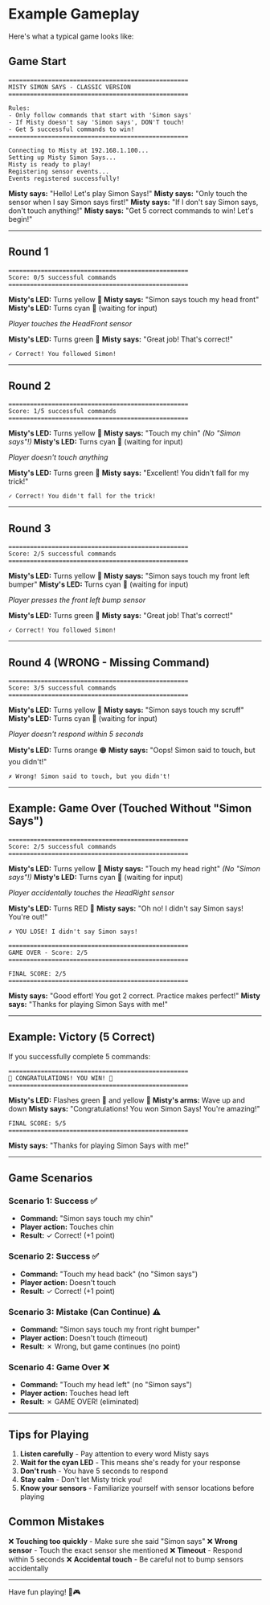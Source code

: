 # Example Gameplay

Here's what a typical game looks like:

## Game Start

```
==================================================
MISTY SIMON SAYS - CLASSIC VERSION
==================================================

Rules:
- Only follow commands that start with 'Simon says'
- If Misty doesn't say 'Simon says', DON'T touch!
- Get 5 successful commands to win!
==================================================

Connecting to Misty at 192.168.1.100...
Setting up Misty Simon Says...
Misty is ready to play!
Registering sensor events...
Events registered successfully!
```

**Misty says:** "Hello! Let's play Simon Says!"
**Misty says:** "Only touch the sensor when I say Simon says first!"
**Misty says:** "If I don't say Simon says, don't touch anything!"
**Misty says:** "Get 5 correct commands to win! Let's begin!"

---

## Round 1

```
==================================================
Score: 0/5 successful commands
==================================================
```

**Misty's LED:** Turns yellow 💛
**Misty says:** "Simon says touch my head front"
**Misty's LED:** Turns cyan 🔵 (waiting for input)

*Player touches the HeadFront sensor*

**Misty's LED:** Turns green 💚
**Misty says:** "Great job! That's correct!"

```
✓ Correct! You followed Simon!
```

---

## Round 2

```
==================================================
Score: 1/5 successful commands
==================================================
```

**Misty's LED:** Turns yellow 💛
**Misty says:** "Touch my chin"  *(No "Simon says"!)*
**Misty's LED:** Turns cyan 🔵 (waiting for input)

*Player doesn't touch anything*

**Misty's LED:** Turns green 💚
**Misty says:** "Excellent! You didn't fall for my trick!"

```
✓ Correct! You didn't fall for the trick!
```

---

## Round 3

```
==================================================
Score: 2/5 successful commands
==================================================
```

**Misty's LED:** Turns yellow 💛
**Misty says:** "Simon says touch my front left bumper"
**Misty's LED:** Turns cyan 🔵 (waiting for input)

*Player presses the front left bump sensor*

**Misty's LED:** Turns green 💚
**Misty says:** "Great job! That's correct!"

```
✓ Correct! You followed Simon!
```

---

## Round 4 (WRONG - Missing Command)

```
==================================================
Score: 3/5 successful commands
==================================================
```

**Misty's LED:** Turns yellow 💛
**Misty says:** "Simon says touch my scruff"
**Misty's LED:** Turns cyan 🔵 (waiting for input)

*Player doesn't respond within 5 seconds*

**Misty's LED:** Turns orange 🟠
**Misty says:** "Oops! Simon said to touch, but you didn't!"

```
✗ Wrong! Simon said to touch, but you didn't!
```

---

## Example: Game Over (Touched Without "Simon Says")

```
==================================================
Score: 2/5 successful commands
==================================================
```

**Misty's LED:** Turns yellow 💛
**Misty says:** "Touch my head right"  *(No "Simon says"!)*
**Misty's LED:** Turns cyan 🔵 (waiting for input)

*Player accidentally touches the HeadRight sensor*

**Misty's LED:** Turns RED 🔴
**Misty says:** "Oh no! I didn't say Simon says! You're out!"

```
✗ YOU LOSE! I didn't say Simon says!

==================================================
GAME OVER - Score: 2/5
==================================================

FINAL SCORE: 2/5
==================================================
```

**Misty says:** "Good effort! You got 2 correct. Practice makes perfect!"
**Misty says:** "Thanks for playing Simon Says with me!"

---

## Example: Victory (5 Correct)

If you successfully complete 5 commands:

```
==================================================
🎉 CONGRATULATIONS! YOU WIN! 🎉
==================================================
```

**Misty's LED:** Flashes green 💚 and yellow 💛
**Misty's arms:** Wave up and down
**Misty says:** "Congratulations! You won Simon Says! You're amazing!"

```
FINAL SCORE: 5/5
==================================================
```

**Misty says:** "Thanks for playing Simon Says with me!"

---

## Game Scenarios

### Scenario 1: Success ✅
- **Command:** "Simon says touch my chin"
- **Player action:** Touches chin
- **Result:** ✓ Correct! (+1 point)

### Scenario 2: Success ✅
- **Command:** "Touch my head back" (no "Simon says")
- **Player action:** Doesn't touch
- **Result:** ✓ Correct! (+1 point)

### Scenario 3: Mistake (Can Continue) ⚠️
- **Command:** "Simon says touch my front right bumper"
- **Player action:** Doesn't touch (timeout)
- **Result:** ✗ Wrong, but game continues (no point)

### Scenario 4: Game Over ❌
- **Command:** "Touch my head left" (no "Simon says")
- **Player action:** Touches head left
- **Result:** ✗ GAME OVER! (eliminated)

---

## Tips for Playing

1. **Listen carefully** - Pay attention to every word Misty says
2. **Wait for the cyan LED** - This means she's ready for your response
3. **Don't rush** - You have 5 seconds to respond
4. **Stay calm** - Don't let Misty trick you!
5. **Know your sensors** - Familiarize yourself with sensor locations before playing

## Common Mistakes

❌ **Touching too quickly** - Make sure she said "Simon says"
❌ **Wrong sensor** - Touch the exact sensor she mentioned
❌ **Timeout** - Respond within 5 seconds
❌ **Accidental touch** - Be careful not to bump sensors accidentally

---

Have fun playing! 🤖🎮

